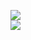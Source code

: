 [![](https://img.shields.io/badge/Made%20With-Github%20Spray-lightgrey.svg?style=for-the-badge&logo=github)](https://github.com/Annihil/github-spray#10787)  
[![](https://i.imgur.com/2DrTn0Z.gif)](https://github.com/Annihil/github-spray)